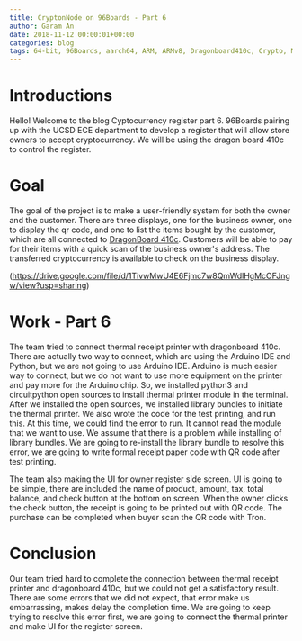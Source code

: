 ```yaml
---
title: CryptonNode on 96Boards - Part 6
author: Garam An
date: 2018-11-12 00:00:01+00:00
categories: blog
tags: 64-bit, 96Boards, aarch64, ARM, ARMv8, Dragonboard410c, Crypto, Mining, Node, Business, QR, UCSD, Cryptocurrency, LCD
---
```

	
# Introductions

Hello! Welcome to the blog Cyptocurrency register part 6. 96Boards pairing up with the UCSD ECE department to develop a register that will allow store owners to accept cryptocurrency. We will be using the dragon board 410c to control the register. 

# Goal 
	
The goal of the project is to make a user-friendly system for both the owner and the customer. There are three displays, one for the business owner, one to display the qr code, and one to list the items bought by the customer, which are all connected to [DragonBoard 410c](http://www.96boards.org/product/dragonboard410c/). Customers will be able to pay for their items with a quick scan of the business owner's address. The transferred cryptocurrency is available to check on the business display.

(https://drive.google.com/file/d/1TivwMwU4E6Fjmc7w8QmWdlHgMcOFJngw/view?usp=sharing)

# Work - Part 6
	
The team tried to connect thermal receipt printer with dragonboard 410c. There are actually two way to connect, which are using the Arduino IDE and Python, but we are not going to use Arduino IDE. Arduino is much easier way to connect, but we do not want to use more equipment on the printer and pay more for the Arduino chip. So, we installed python3 and circuitpython open sources to install thermal printer module in the terminal. After we installed the open sources, we installed library bundles to initiate the thermal printer. We also wrote the code for the test printing, and run this. At this time, we could find the error to run. It cannot read the module that we want to use. We assume that there is a problem while installing of library bundles. We are going to re-install the library bundle to resolve this error, we are going to write formal receipt paper code with QR code after test printing.

The team also making the UI for owner register side screen. UI is going to be simple, there are included the name of product, amount, tax, total balance, and check button at the bottom on screen. When the owner clicks the check button, the receipt is going to be printed out with QR code. The purchase can be completed when buyer scan the QR code with Tron.

# Conclusion
	
Our team tried hard to complete the connection between thermal receipt printer and dragonboard 410c, but we could not get a satisfactory result. There are some errors that we did not expect, that error make us embarrassing, makes delay the completion time. We are going to keep trying to resolve this error first, we are going to connect the thermal printer and make UI for the register screen.
